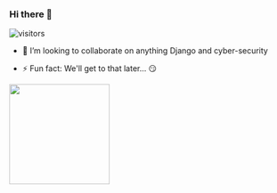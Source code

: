 ### Hi there 👋
![visitors](https://visitor-badge.glitch.me/badge?page_id=${MungaiVic}.${page.id}&show_icons=true)
<!--
**MungaiVic/MungaiVic** is a ✨ _special_ ✨ repository because its `README.md` (this file) appears on your GitHub profile.

Here are some ideas to get you started:
-->
<!-- (- 🔭 I’m currently working on )-->
<!-- - 🌱 I’m currently learning Django and JavaScript -->
- 👯 I’m looking to collaborate on anything Django and cyber-security
<!-- (- 🤔 I’m looking for help with ...)
- 💬 Ask me about ...-->
- ⚡ Fun fact: We'll get to that later... 😏

<img height="180em" src="https://github-readme-stats.vercel.app/api?username=MungaiVic&show_icons=true&hide_border=true&&count_private=true&include_all_commits=true&theme=dark" />

